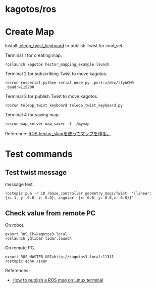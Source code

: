 # kagotos/ros

# Create Map

Install [teleop_twist_keyboard](https://github.com/ros-teleop/teleop_twist_keyboard) to publish Twist for cmd_vel.

Terminal 1 for creating map.
```
roslaunch kagotos hector_mapping_example.launch
```

Terminal 2 for subscribing Twist to move kagotos.
```
rosrun rosserial_python serial_node.py _port:=/dev/ttyACM0 _baud:=115200
```

Terminal 3 for publish Twist to move kagotos.
```
rosrun teleop_twist_keyboard teleop_twist_keyboard.py
```

Terminal 4 for saving map.
```
rosrun map_server map_saver -f ./mymap
```

Reference: [ROS hector_slamを使ってマップを作る。](http://morokyuu.way-nifty.com/blog/2016/01/hector_slam-0a5.html)

# Test commands

## Test twist message
message test.
```
rostopic pub -r 10 /base_controller geometry_msgs/Twist  '{linear:  {x: 1, y: 0.0, z: 0.0}, angular: {x: 0.0, y: 0.0,z: 0.0}}'
```

## Check value from remote PC

On robot.

```
export ROS_IP=kagotos3.local
roslaunch ydlidar lidar.launch
```

On remote PC.
```
export ROS_MASTER_URI=http://kagotos3.local:11311
rostopic echo /scan
```

References:
- [How to publish a ROS msg on Linux terminal](https://answers.ros.org/question/218818/how-to-publish-a-ros-msg-on-linux-terminal/)
